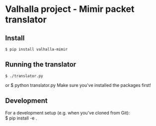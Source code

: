 # Valhalla project - Mimir packet translator

## Install
    $ pip install valhalla-mimir

## Running the translator
    $ ./translator.py
or
    $ python translator.py
Make sure you've installed the packages first!

## Development
For a development setup (e.g. when you've cloned from Git):  
    $ pip install -e .
